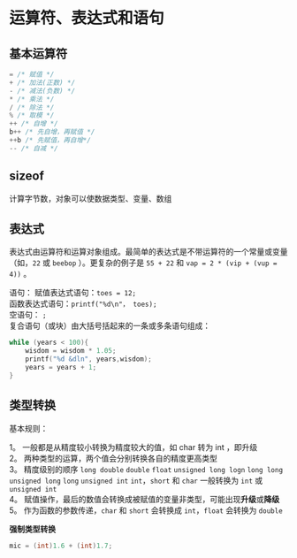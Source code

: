# 运算符、表达式和语句

## 基本运算符

```c
= /* 赋值 */
+ /* 加法(正数) */
- /* 减法(负数) */
* /* 乘法 */
/ /* 除法 */
% /* 取模 */
++ /* 自增 */
b++ /* 先自增，再赋值 */
++b /* 先赋值，再自增*/
-- /* 自减 */
```

## sizeof
计算字节数，对象可以使数据类型、变量、数组


## 表达式

表达式由运算符和运算对象组成。最简单的表达式是不带运算符的⼀个常量或变量（如，`22` 或
`beebop` ）。更复杂的例⼦是 `55 + 22` 和 `vap = 2 * (vip + (vup = 4))` 。

语句：
赋值表达式语句：`toes = 12;`  
函数表达式语句：`printf("%d\n"， toes);`  
空语句： `;`  
复合语句（或块）由大括号括起来的⼀条或多条语句组成：
```c
while (years < 100){
    wisdom = wisdom * 1.05;
    printf("%d &dln", years,wisdom);
    years = years + 1;
}
```

## 类型转换

基本规则：  

1。 一般都是从精度较小转换为精度较大的值，如 char 转为 int ，即升级  
2。 两种类型的运算，两个值会分别转换各自的精度更高类型  
3。 精度级别的顺序 `long double` `double` `float` `unsigned long logn` `long long`
`unsigned long` `long` `unsigned int` `int`，`short` 和 `char` 一般转换为 `int` 或
`unsigned int`  
4。 赋值操作，最后的数值会转换成被赋值的变量非类型，可能出现**升级**或**降级**  
5。 作为函数的参数传递，`char` 和 `short` 会转换成 `int`，`float` 会转换为 `double`


**强制类型转换**
```c
mic = (int)1.6 + (int)1.7;
```

